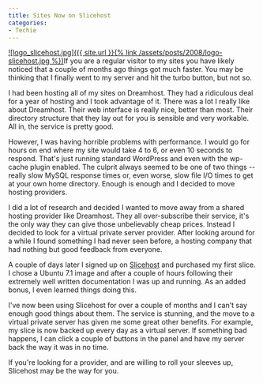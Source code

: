 ```yaml
---
title: Sites Now on Slicehost
categories:
- Techie
---
```


[![logo_slicehost.jpg]({{ site.url }}{% link /assets/posts/2008/logo-slicehost.jpg %})](https://manage.slicehost.com/customers/new?referrer=1211790006)If you are a regular visitor to my sites you have likely noticed that a couple of months ago things got much faster. You may be thinking that I finally went to my server and hit the turbo button, but not so.

I had been hosting all of my sites on Dreamhost. They had a ridiculous deal for a year of hosting and I took advantage of it. There was a lot I really like about Dreamhost. Their web interface is really nice, better than most. Their directory structure that they lay out for you is sensible and very workable. All in, the service is pretty good.

However, I was having horrible problems with performance. I would go for hours on end where my site would take 4 to 6, or even 10 seconds to respond. That's just running standard WordPress and even with the wp-cache plugin enabled. The culprit always seemed to be one of two things -- really slow MySQL response times or, even worse, slow file I/O times to get at your own home directory. Enough is enough and I decided to move hosting providers.

I did a lot of research and decided I wanted to move away from a shared hosting provider like Dreamhost. They all over-subscribe their service, it's the only way they can give those unbelievably cheap prices. Instead I decided to look for a virtual private server provider. After looking around for a while I found something I had never seen before, a hosting company that had nothing but good feedback from everyone.

A couple of days later I signed up on [Slicehost](https://manage.slicehost.com/customers/new?referrer=1211790006) and purchased my first slice. I chose a Ubuntu 7.1 image and after a couple of hours following their extremely well written documentation I was up and running. As an added bonus, I even learned things doing this.

I've now been using Slicehost for over a couple of months and I can't say enough good things about them. The service is stunning, and the move to a virtual private server has given me some great other benefits. For example, my slice is now backed up every day as a virtual server. If something bad happens, I can click a couple of buttons in the panel and have my server back the way it was in no time.

If you're looking for a provider, and are willing to roll your sleeves up, Slicehost may be the way for you.
